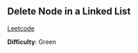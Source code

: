## Delete Node in a Linked List

[Leetcode](https://leetcode.com/problems/delete-node-in-a-linked-list/)

**Difficulty**: Green
